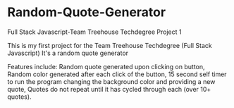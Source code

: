 # Random-Quote-Generator
Full Stack Javascript-Team Treehouse Techdegree Project 1

This is my first project for the Team Treehouse Techdegree (Full Stack Javascript)
It's a random quote generator

Features include:
Random quote generated upon clicking on button,
Random color generated after each click of the button,
15 second self timer to run the program changing the background color and providing a new quote,
Quotes do not repeat until it has cycled through each (over 10+ quotes).
